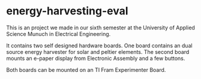 energy-harvesting-eval
======================

This is an project we made in our sixth semester at the University of Applied Science Munuch in Electrical Engineering.

It contains two self designed hardware boards.
One board contains an dual source energy harvester for solar and peltier elements.
The second board mounts an e-paper display from Electronic Assembly and a few buttons.

Both boards can be mounted on an TI Fram Experimenter Board.
